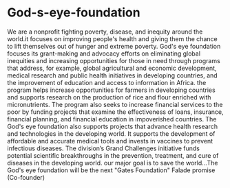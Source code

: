 # God-s-eye-foundation
We are a nonprofit fighting poverty, disease, and inequity around the world.it focuses on improving people's health and giving them the chance to lift themselves out of hunger and extreme poverty.
God's eye foundation focuses  its grant-making and advocacy efforts on eliminating global inequities and increasing opportunities for those in need through programs that address, for example, global agricultural and economic development, medical research and public health initiatives in developing countries, and the improvement of education and access to information in Africa.
the program helps increase opportunities for farmers in developing countries and supports research on the production of rice and flour enriched with micronutrients. The program also seeks to increase financial services to the poor by funding projects that examine the effectiveness of loans, insurance, financial planning, and financial education in impoverished countries. 
The God's eye foundation also supports projects that advance health research and technologies in the developing world. It supports the development of affordable and accurate medical tools and invests in vaccines to prevent infectious diseases. The division’s Grand Challenges initiative funds potential scientific breakthroughs in the prevention, treatment, and cure of diseases in the developing world.
our major goal is to save the world...The God's eye foundation will be the next "Gates Foundation" 
Falade promise (Co-founder)
